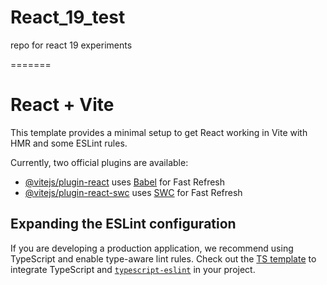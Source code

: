# React_19_test
repo for react 19 experiments

=======

# React + Vite

This template provides a minimal setup to get React working in Vite with HMR and some ESLint rules.

Currently, two official plugins are available:

- [@vitejs/plugin-react](https://github.com/vitejs/vite-plugin-react/blob/main/packages/plugin-react/README.md) uses [Babel](https://babeljs.io/) for Fast Refresh
- [@vitejs/plugin-react-swc](https://github.com/vitejs/vite-plugin-react-swc) uses [SWC](https://swc.rs/) for Fast Refresh

## Expanding the ESLint configuration

If you are developing a production application, we recommend using TypeScript and enable type-aware lint rules.
Check out the [TS template](https://github.com/vitejs/vite/tree/main/packages/create-vite/template-react-ts) to 
integrate TypeScript and [`typescript-eslint`](https://typescript-eslint.io) in your project.

